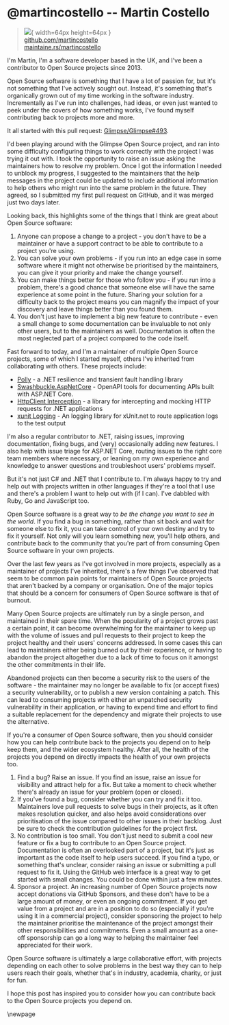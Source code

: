 # @martincostello -- Martin Costello

> ![](https://i0.wp.com/github.com/martincostello.png?resize=200%2C200&ssl=1){ width=64px height=64px }  
> [github.com/martincostello](https://github.com/martincostello)  
> [maintaine.rs/martincostello](https://maintaine.rs/martincostello)

I'm Martin, I'm a software developer based in the UK, and I've been a contributor to
Open Source projects since 2013.

Open Source software is something that I have a lot of passion for, but it's not something that I've
actively sought out. Instead, it's something that's organically grown out of my time working in the
software industry. Incrementally as I've run into challenges, had ideas, or even just wanted to peek
under the covers of how something works, I've found myself contributing back to projects more and more.

It all started with this pull request: [Glimpse/Glimpse#493](https://github.com/Glimpse/Glimpse/pull/493).

I'd been playing around with the Glimpse Open Source project, and ran into some difficulty configuring things
to work correctly with the project I was trying it out with. I took the opportunity to raise an issue asking
the maintainers how to resolve my problem. Once I got the information I needed to unblock my progress, I
suggested to the maintainers that the help messages in the project could be updated to include additional
information to help others who might run into the same problem in the future. They agreed, so I submitted my
first pull request on GitHub, and it was merged just two days later.

Looking back, this highlights some of the things that I think are great about Open Source software:

1. Anyone can propose a change to a project - you don't have to be a maintainer or have a support contract
   to be able to contribute to a project you're using.
2. You can solve your own problems - if you run into an edge case in some software where it might not otherwise
   be prioritised by the maintainers, you can give it your priority and make the change yourself.
3. You can make things better for those who follow you - if you run into a problem, there's a good chance that
   someone else will have the same experience at some point in the future. Sharing your solution for a difficulty
   back to the project means you can magnify the impact of your discovery and leave things better than you found them.
4. You don't just have to implement a big new feature to contribute - even a small change to some documentation can
   be invaluable to not only other users, but to the maintainers as well. Documentation is often the most neglected
   part of a project compared to the code itself.

Fast forward to today, and I'm a maintainer of multiple Open Source projects, some of which I started myself,
others I've inherited from collaborating with others. These projects include:

- [Polly](https://github.com/App-vNext/Polly) - a .NET resilience and transient fault handling library
- [Swashbuckle.AspNetCore](https://github.com/domaindrivendev/Swashbuckle.AspNetCore) - OpenAPI tools for documenting APIs
  built with ASP.NET Core.
- [HttpClient Interception](https://github.com/justeattakeaway/httpclient-interception) - a library for intercepting and mocking HTTP requests for .NET applications
- [xunit Logging](https://github.com/martincostello/xunit-logging) - An logging library for xUnit.net to route application logs to the test output

I'm also a regular contributor to .NET, raising issues, improving documentation, fixing bugs, and (very) occasionally adding new features. I also help with issue triage for ASP.NET Core, routing issues to the right core team members where
necessary, or leaning on my own experience and knowledge to answer questions and troubleshoot users' problems myself.

But it's not just C# and .NET that I contribute to. I'm always happy to try and help out with projects written in other languages if they're a tool that I use and there's a problem I want to help out with (if I can). I've dabbled with Ruby,
Go and JavaScript too.

Open Source software is a great way to _be the change you want to see in the world_. If you find a bug in something,
rather than sit back and wait for someone else to fix it, you can take control of your own destiny and try to fix it yourself.
Not only will you learn something new, you'll help others, and contribute back to the community that you're part of
from consuming Open Source software in your own projects.

Over the last few years as I've got involved in more projects, especially as a maintainer of projects I've inherited,
there's a few things I've observed that seem to be common pain points for maintainers of Open Source projects that aren't
backed by a company or organisation. One of the major topics that should be a concern for consumers of Open Source software is that of burnout.

Many Open Source projects are ultimately run by a single person, and maintained in their spare time. When the popularity
of a project grows past a certain point, it can become overwhelming for the maintainer to keep up with the volume of issues and pull requests to their project to keep the project healthy and their users' concerns addressed. In some cases this can
lead to maintainers either being burned out by their experience, or having to abandon the project altogether due to a lack
of time to focus on it amongst the other commitments in their life.

Abandoned projects can then become a security risk to the users of the software - the maintainer may no longer be available to fix (or accept fixes) a security vulnerability, or to publish a new version containing a patch. This can lead to consuming projects with either an unpatched security vulnerability in their application, or having to expend time and
effort to find a suitable replacement for the dependency and migrate their projects to use the alternative.

If you're a consumer of Open Source software, then you should consider how you can help contribute back to the projects
you depend on to help keep them, and the wider ecosystem healthy. After all, the health of the projects you depend on
directly impacts the health of your own projects too.

1. Find a bug? Raise an issue. If you find an issue, raise an issue for visibility and attract help for a fix. But take a
   moment to check whether there's already an issue for your problem (open or closed).
1. If you've found a bug, consider whether you can try and fix it too. Maintainers love pull requests to solve bugs in their
   projects, as it often makes resolution quicker, and also helps avoid considerations over prioritisation of the issue
   compared to other issues in their backlog. Just be sure to check the contribution guidelines for the project first.
1. No contribution is too small. You don't just need to submit a cool new feature or fix a bug to contribute to an Open
   Source project. Documentation is often an overlooked part of a project, but it's just as important as the code itself
   to help users succeed. If you find a typo, or something that's unclear, consider raising an issue or submitting a pull request to fix it. Using the GitHub web interface is a great way to get started with small changes. You could be done within just a few minutes.
1. Sponsor a project. An increasing number of Open Source projects now accept donations via GitHub Sponsors, and these don't
   have to be a large amount of money, or even an ongoing commitment. If you get value from a project and are in a position
   to do so (especially if you're using it in a commercial project), consider sponsoring the project to help the maintainer
   prioritise the maintenance of the project amongst their other responsibilities and commitments. Even a small amount as a one-off sponsorship can go a long way to helping the maintainer feel appreciated for their work.

Open Source software is ultimately a large collaborative effort, with projects depending on each other to solve problems
in the best way they can to help users reach their goals, whether that's in industry, academia, charity, or just for fun.

I hope this post has inspired you to consider how you can contribute back to the Open Source projects you depend on.

\newpage
